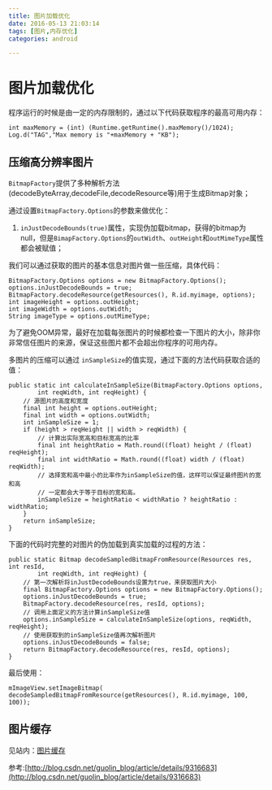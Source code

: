 ```yaml
---
title: 图片加载优化
date: 2016-05-13 21:03:14
tags: [图片,内存优化]
categories: android

---
```


# 图片加载优化

程序运行的时候是由一定的内存限制的，通过以下代码获取程序的最高可用内存：

    int maxMemory = (int) (Runtime.getRuntime().maxMemory()/1024);
    Log.d("TAG","Max memory is "+maxMemory + "KB");

<!--more-->
## 压缩高分辨率图片

`BitmapFactory`提供了多种解析方法(decodeByteArray,decodeFile,decodeResource等)用于生成Bitmap对象；

通过设置`BitmapFactory.Options`的参数来做优化：

1. `inJustDecodeBounds(true)`属性，实现伪加载bitmap，获得的bitmap为null，但是`BimapFactory.Options`的`outWidth`、`outHeight`和`outMimeType`属性都会被赋值；

我们可以通过获取的图片的基本信息对图片做一些压缩，具体代码：

    BitmapFactory.Options options = new BitmapFactory.Options();  
    options.inJustDecodeBounds = true;  
    BitmapFactory.decodeResource(getResources(), R.id.myimage, options);  
    int imageHeight = options.outHeight;  
    int imageWidth = options.outWidth;  
    String imageType = options.outMimeType;  

为了避免OOM异常，最好在加载每张图片的时候都检查一下图片的大小，除非你非常信任图片的来源，保证这些图片都不会超出你程序的可用内存。

多图片的压缩可以通过 `inSampleSize`的值实现，通过下面的方法代码获取合适的值：

    public static int calculateInSampleSize(BitmapFactory.Options options,  
            int reqWidth, int reqHeight) {  
        // 源图片的高度和宽度  
        final int height = options.outHeight;  
        final int width = options.outWidth;  
        int inSampleSize = 1;  
        if (height > reqHeight || width > reqWidth) {  
            // 计算出实际宽高和目标宽高的比率  
            final int heightRatio = Math.round((float) height / (float) reqHeight);  
            final int widthRatio = Math.round((float) width / (float) reqWidth);  
            // 选择宽和高中最小的比率作为inSampleSize的值，这样可以保证最终图片的宽和高  
            // 一定都会大于等于目标的宽和高。  
            inSampleSize = heightRatio < widthRatio ? heightRatio : widthRatio;  
        }  
        return inSampleSize;  
    }  

下面的代码时完整的对图片的伪加载到真实加载的过程的方法：

    public static Bitmap decodeSampledBitmapFromResource(Resources res, int resId,  
            int reqWidth, int reqHeight) {  
        // 第一次解析将inJustDecodeBounds设置为true，来获取图片大小  
        final BitmapFactory.Options options = new BitmapFactory.Options();  
        options.inJustDecodeBounds = true;  
        BitmapFactory.decodeResource(res, resId, options);  
        // 调用上面定义的方法计算inSampleSize值  
        options.inSampleSize = calculateInSampleSize(options, reqWidth, reqHeight);  
        // 使用获取到的inSampleSize值再次解析图片  
        options.inJustDecodeBounds = false;  
        return BitmapFactory.decodeResource(res, resId, options);  
    }  

最后使用：

    mImageView.setImageBitmap(  decodeSampledBitmapFromResource(getResources(), R.id.myimage, 100, 100));  

## 图片缓存

见站内：[图片缓存]()



















参考:[http://blog.csdn.net/guolin_blog/article/details/9316683](http://blog.csdn.net/guolin_blog/article/details/9316683)


